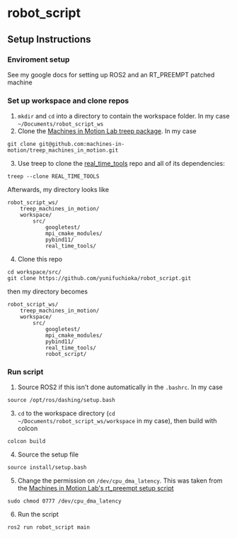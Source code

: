 # robot_script
## Setup Instructions
### Enviroment setup
See my google docs for setting up ROS2 and an RT_PREEMPT patched machine
### Set up workspace and clone repos
1. `mkdir` and `cd` into a directory to contain the workspace folder. In my case `~/Documents/robot_script_ws`
2. Clone the [Machines in Motion Lab treep package](https://github.com/machines-in-motion/treep_machines_in_motion). In my case
```
git clone git@github.com:machines-in-motion/treep_machines_in_motion.git
```
3. Use treep to clone the [real_time_tools](https://github.com/machines-in-motion/real_time_tools) repo and all of its dependencies:
```
treep --clone REAL_TIME_TOOLS
```
Afterwards, my directory looks like
```
robot_script_ws/
	treep_machines_in_motion/
	workspace/
		src/
			googletest/
			mpi_cmake_modules/
			pybind11/
			real_time_tools/
```
4. Clone this repo
```
cd workspace/src/
git clone https://github.com/yunifuchioka/robot_script.git
```
then my directory becomes
```
robot_script_ws/
	treep_machines_in_motion/
	workspace/
		src/
			googletest/
			mpi_cmake_modules/
			pybind11/
			real_time_tools/
			robot_script/
```

### Run script
1. Source ROS2 if this isn't done automatically in the `.bashrc`. In my case
```
source /opt/ros/dashing/setup.bash
```
3. `cd` to the workspace directory (`cd ~/Documents/robot_script_ws/workspace` in my case), then build with colcon
```
colcon build
```
4. Source the setup file
```
source install/setup.bash
```
5. Change the permission on `/dev/cpu_dma_latency`. This was taken from the [Machines in Motion Lab's rt_preempt setup script](https://github.com/machines-in-motion/ubuntu_installation_scripts/blob/master/rt-preempt/ubuntu18.04/install_rt_preempt_kernel.sh)
```
sudo chmod 0777 /dev/cpu_dma_latency
``` 
6. Run the script
```
ros2 run robot_script main
```
